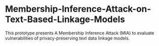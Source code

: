 # Membership-Inference-Attack-on-Text-Based-Linkage-Models
This prototype presents A Membership Inference Attack (MIA) to evaluate vulnerabilities of privacy-preserving text data linkage models.

